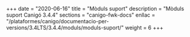 +++
date        = "2020-06-16"
title       = "Mòduls suport"
description = "Mòduls suport Canigó 3.4.4"
sections    = "canigo-fwk-docs"
enllac		= "/plataformes/canigo/documentacio-per-versions/3.4LTS/3.4.4/moduls/moduls-suport/"
weight		= 6
+++

